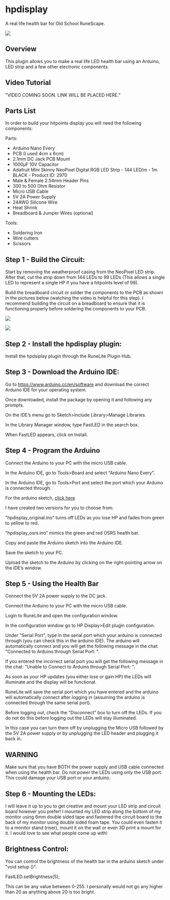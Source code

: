 # hpdisplay
A real life health bar for Old School RuneScape.

![](images/diyhealthbar.png)

## Overview
This plugin allows you to make a real life LED health bar using an Arduino, LED strip and a few other electronic components. 

## Video Tutorial
"VIDEO COMING SOON. LINK WILL BE PLACED HERE."

## Parts List
In order to build your hitpoints display you will need the following components:

Parts:

- Arduino Nano Every 
- PCB (I used 4cm x 6cm) 
- 2.1mm DC Jack PCB Mount 
- 1000µF 10V Capacitor 
- Adafruit Mini Skinny NeoPixel Digital RGB LED Strip - 144 LED/m - 1m BLACK - Product ID: 2970 
- Male & Female 2.54mm Header Pins 
- 300 to 500 Ohm Resistor 
- Micro USB Cable 
- 5V 2A Power Supply 
- 24AWG Silicone Wire  
- Heat Shrink 
- Breadboard & Jumper Wires (optional) 

Tools: 

- Soldering Iron  
- Wire cutters 
- Scissors 

## Step 1 - Build the Circuit: 

Start by removing the weatherproof casing from the NeoPixel LED strip. After that, cut the strip down from 144 LEDs to 99 LEDs (This allows a single LED to represent a single HP if you have a hitpoints level of 99). 

Build the breadboard circuit or solder the components to the PCB as shown in the pictures below (watching the video is helpful for this step). I recommend building the circuit on a breadboard to ensure that it is functioning properly before soldering the components to your PCB. 

![](images/hpbar_schem.png)

![](images/hpbar_bb.png)

## Step 2 - Install the hpdisplay plugin: 

Install the hpdsiplay plugin through the RuneLite Plugin Hub. 

## Step 3 - Download the Arduino IDE: 

Go to https://www.arduino.cc/en/software and download the correct Arduino IDE for your operating system.  

Once downloaded, install the package by opening it and following any prompts. 

On the IDE’s menu go to Sketch>Include Library>Manage Libraries. 

In the Library Manager window, type FastLED in the search box. 

When FastLED appears, click on Install. 

## Step 4 - Program the Arduino 

Connect the Arduino to your PC with the micro USB cable. 

In the Arduino IDE, go to Tools>Board and select "Arduino Nano Every". 

In the Arduino IDE, go to Tools>Port and select the port which your Arduino is connected through. 

For the arduino sketch, [click here](https://github.com/austinwblake/hpdisplay/tree/master/arduino_sketches)

I have created two versions for you to choose from: 

"hpdisplay_original.ino" turns off LEDs as you lose HP and fades from green to yellow to red. 

"hpdisplay_osrs.ino" mimics the green and red OSRS health bar. 

Copy and paste the Arduino sketch into the Arduino IDE. 

Save the sketch to your PC. 

Upload the sketch to the Arduino by clicking on the right-pointing arrow on the IDE’s window. 

## Step 5 - Using the Health Bar 

Connect the 5V 2A power supply to the DC jack. 

Connect the Arduino to your PC with the micro USB cable. 

Login to RuneLite and open the configuration window. 

In the configuration window go to HP Display>Edit plugin configuration. 

Under "Serial Port", type in the serial port which your arduino is connected through (you can check this in the arduino IDE). The arduino will automatically connect and you will get the following message in the chat: "Connected to Arduino through Serial Port: ". 

If you entered the incorrect serial port you will get the following message in the chat: "Unable to Connect to Arduino through Serial Port: ". 

As soon as your HP updates (you either lose or gain HP) the LEDs will illuminate and the display will be functional.   

RuneLite will save the serial port which you have entered and the arduino will automatically connect after logging in (assuming the arduino is connected through the same serial port). 

Before logging out, check the "Disconnect" box to turn off the LEDs. If you do not do this before logging out the LEDs will stay illuminated. 

In this case you can turn them off by unplugging the Micro USB followed by the 5V 2A power supply or by unplugging the LED header and plugging it back in. 

## WARNING 

Make sure that you have BOTH the power supply and USB cable connected when using the health bar. Do not power the LEDs using only the USB port. This could damage your USB port or your arduino. 

## Step 6 - Mounting the LEDs: 

I will leave it up to you to get creative and mount your LED strip and circuit board however you prefer! I mounted my LED strip along the bottom of my monitor using 6mm double sided tape and fastened the circuit board to the back of my monitor using double sided foam tape. You could even fasten it to a monitor stand (riser), mount it on the wall or even 3D print a mount for it. I would love to see what people come up with! 

## Brightness Control: 

You can control the brightness of the health bar in the arduino sketch under "void setup ()". 

FastLED.setBrightness(5); 

This can be any value between 0-255. I personally would not go any higher than 20 as anything above 20 is too bright. 
